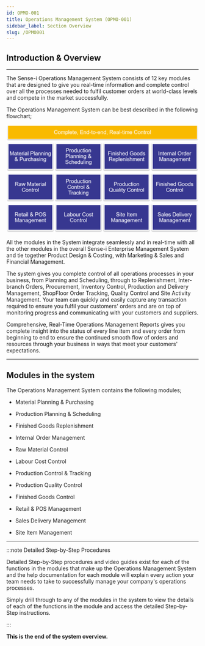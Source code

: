 ```yaml
---
id: OPMO-001
title: Operations Management System (OPMO-001)  
sidebar_label: Section Overview
slug: /OPMO001
---
```


## Introduction & Overview  
___  

The Sense-i Operations Management System consists of 12 key modules that are designed to give you real-time information and complete control over all the processes needed to fulfil customer orders at world-class levels and compete in the market successfully.

The Operations Management System can be best described in the following flowchart;

![](../static/img/docs/OPMO-001/image01.png)  

All the modules in the System integrate seamlessly and in real-time with all the other
modules in the overall Sense-i Enterprise Management System and tie together Product Design & Costing, with Marketing & Sales and Financial Management.

The system gives you complete control of all operations processes in your business, from Planning and Scheduling, through to Replenishment, Inter-branch Orders, Procurement, Inventory Control, Production and Delivery Management, ShopFloor Order Tracking, Quality Control and Site Activity Management. Your team can quickly and easily capture any transaction required to ensure you fulfil your customers' orders and are on top of monitoring progress and communicating with your customers and suppliers.

Comprehensive, Real-Time Operations Management Reports gives you complete insight into the status of every line item and every order from beginning to end to ensure the continued 
smooth flow of orders and resources through your business in ways that meet your customers' expectations.

___
## Modules in the system  

The Operations Management System contains the following modules;

- Material Planning & Purchasing

- Production Planning & Scheduling

- Finished Goods Replenishment

- Internal Order Management

- Raw Material Control

- Labour Cost Control

- Production Control & Tracking

- Production Quality Control

- Finished Goods Control

- Retail & POS Management

- Sales Delivery Management

- Site Item Management

___
:::note Detailed Step-by-Step Procedures

Detailed Step-by-Step procedures and video guides exist for each of the
functions in the modules that make up the Operations Management System and
the help documentation for each module will explain every action your
team needs to take to successfully manage your company's operations processes.

Simply drill through to any of the modules in the system to view the details
of each of the functions in the module and access the detailed Step-by-Step instructions.

:::



**This is the end of the system overview.**
